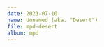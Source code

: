 ```yaml
---
date: 2021-07-10
name: Unnamed (aka. "Desert")
file: mpd-desert
album: mpd
---
```


<!-- After more experiments with the Double Harmonic Major scale in spring, I came up with an amazing melody, which I gave to the flute and mandolin duo at 0:58 which became the base for this piece. After a short electric piano improvisation, the melody returns with double power, after which it proceeds to a rhythmic repetition by the electric piano. Even though it sounds amazing, I struggled a lot with the beginning, and I'm also afraid the percussive mandolin may be hard to bear for a longer time. -->
